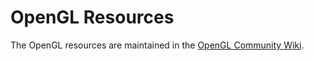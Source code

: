# OpenGL Resources

The OpenGL resources are maintained in the [OpenGL Community Wiki](https://www.khronos.org/opengl/wiki/). 
